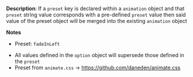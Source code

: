 __Description__: If a `preset` key is declared within a `animation` object and that `preset` string value corresponds with a pre-defined `preset` value then said value of the preset object will be merged into the existing `animation` object

__Notes__

+ Preset: `fadeInLeft`
- All values defined in the `option` object will supersede those defined in the `preset`
- Preset from `animate.css` -> https://github.com/daneden/animate.css